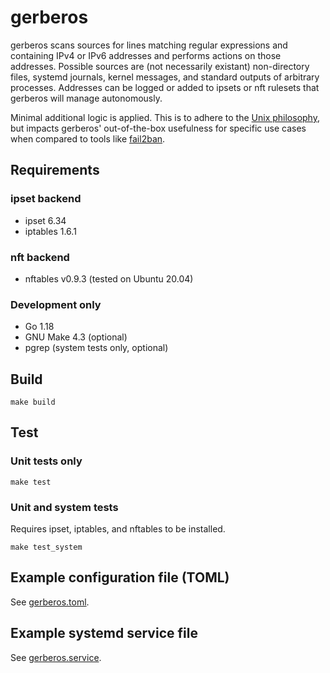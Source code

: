 # gerberos

gerberos scans sources for lines matching regular expressions and containing IPv4 or IPv6 addresses and performs actions on those addresses.
Possible sources are (not necessarily existant) non-directory files, systemd journals, kernel messages, and standard outputs of arbitrary processes.
Addresses can be logged or added to ipsets or nft rulesets that gerberos will manage autonomously.

Minimal additional logic is applied. This is to adhere to the [Unix philosophy](https://en.wikipedia.org/wiki/Unix_philosophy), but impacts gerberos' out-of-the-box usefulness for specific use cases when compared to tools like [fail2ban](https://github.com/fail2ban/fail2ban).

## Requirements

### ipset backend

- ipset 6.34
- iptables 1.6.1

### nft backend

- nftables v0.9.3 (tested on Ubuntu 20.04)

### Development only

- Go 1.18
- GNU Make 4.3 (optional)
- pgrep (system tests only, optional)

## Build

`make build`

## Test

### Unit tests only

`make test`

### Unit and system tests

Requires ipset, iptables, and nftables to be installed.

`make test_system`

## Example configuration file (TOML)

See [gerberos.toml](gerberos.toml).

## Example systemd service file

See [gerberos.service](gerberos.service).
